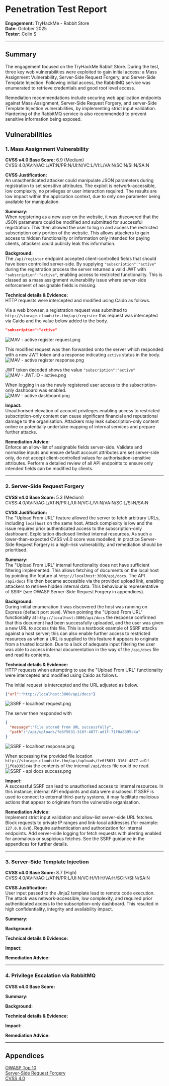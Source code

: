 # Penetration Test Report    
**Engagement:** TryHackMe - Rabbit Store   
**Date:** October 2025  
**Tester:** Colin S      

---

## Summary 
The engagement focused on the TryHackMe Rabbit Store. During the test, three key web vulnerabilities were exploited to gain initial access: a Mass Assignment Vulnerability, Server-Side Request Forgery, and Server-Side Template Injection. Following initial access, the RabbitMQ service was enumerated to retrieve credentials and good root level access.  

Remediation recommendations include securing web application endpoints against Mass Assignment, Server-Side Request Forgery, and server-Side Template Injection vulnerabilities, by implementing strict input validation. Hardening of the RabbitMQ service is also recommended to prevent sensitive information being exposed.
 
## Vulnerabilities  

### 1. Mass Assignment Vulnerability  
**CVSS v4.0 Base Score:** 6.9 (Medium)  
CVSS:4.0/AV:N/AC:L/AT:N/PR:N/UI:N/VC:L/VI:L/VA:N/SC:N/SI:N/SA:N  

**CVSS Justification:**  
An unauthenticated attacker could manipulate JSON parameters during registration to set sensitive attributes. The exploit is network-accessible, low complexity, no privileges or user interaction required. The results are low impact within the application context, due to only one parameter being available for manipulation.  

**Summary:**   
When registering as a new user on the website, it was discovered that the JSON parameters could be modified and submitted for successful registration. This then allowed the user to log in and access the restricted subscription only portion of the website. This allows attackers to gain access to hidden functionality or information only intended for paying clients, attackers could publicly leak this information.   

**Background:**   
The `/api/register` endpoint accepted client-controlled fields that should have been controlled server-side. By supplying `"subscription":"active"` during the registration process the server returned a valid JWT with `"subscription":"active"`, enabling access to restricted functionality. This is classed as a mass assignment vulnerability issue where server-side enforcement of assignable fields is missing.  


**Technical details & Evidence:**   
HTTP requests were intercepted and modified using Caido as follows.    

Via a web browser, a registration request was submitted to `http://storage.cloudsite.thm/api/register` this request was intercepted via Caido and the value below added to the body.  
```JSON
"subscription":"active"
```  
![MAV - active register request.png](https://github.com/Schenkee/TryHackMe-Guides/blob/main/Rabbit_Store/Images/MAV%20-%20active%20register%20request.png)  
 
This modified request was then forwarded onto the server which responded with a new JWT token and a response indicating `active` status in the body.  
![MAV - active register response.png](https://github.com/Schenkee/TryHackMe-Guides/blob/main/Rabbit_Store/Images/MAV%20-%20active%20register%20response.png)  

JWT token decoded shows the value `"subscription":"active"`  
![MAV - JWT.IO - active.png](https://github.com/Schenkee/TryHackMe-Guides/blob/main/Rabbit_Store/Images/MAV%20-%20JWT.IO%20-%20active.png)  

When logging in as the newly registered user access to the subscription-only dashboard was enabled.  
![MAV - active dashboard.png](https://github.com/Schenkee/TryHackMe-Guides/blob/main/Rabbit_Store/Images/MAV%20-%20active%20dashboard.png)

**Impact:**   
Unauthorised elevation of account privileges enabling access to restricted subscription-only content can cause significant financial and reputational damage to the organisation. Attackers may leak subscription-only content online or potentially undertake mapping of internal services and prepare further attacks. 

**Remediation Advice:**   
Enforce an allow-list of assignable fields server-side. Validate and normalise inputs and ensure default account attributes are set server-side only, do not accept client-controlled values for authorisation-sensitive attributes. Perform a detailed review of all API endpoints to ensure only intended fields can be modified by clients.   

---

### 2. Server-Side Request Forgery  
**CVSS v4.0 Base Score:** 5.3 (Medium)  
CVSS:4.0/AV:N/AC:L/AT:N/PR:L/UI:N/VC:L/VI:N/VA:N/SC:L/SI:N/SA:N  

**CVSS Justification:**  
The "Upload From URL" feature allowed the server to fetch arbitrary URLs, including `localhost` on the same host. Attack complexity is low and the issue requires prior authenticated access to the subscription-only dashboard. Exploitation disclosed limited internal resources. As such a lower-than-expected CVSS v4.0 score was modelled, in practice Server-Side Request Forgery is a high-risk vulnerability, and remediation should be prioritised.  

**Summary:**  
The "Upload From URL" internal functionality does not have sufficient filtering implemented. This allows fetching of documents on the local host by pointing the feature at `http://localhost:3000/api/docs`. The API `/api/docs` file then became accessible via the provided upload link, enabling attackers to retrieve hidden internal data. This behaviour is representative of SSRF (see OWASP Server-Side Request Forgery in appendices).  

**Background:**   
During initial enumeration it was discovered the host was running on Express (default port `3000`). When pointing the "Upload From URL" functionality at `http://localhost:3000/api/docs` the response confirmed that this document had been successfully uploaded, and the user was given a new URL to access this file. This is a textbook example of SSRF attacks against a host server; this can also enable further access to restricted resources as when a URL is supplied to this feature it appears to originate from a trusted location. Due to a lack of adequate input filtering the user was able to access internal documentation in the way of the `/api/docs` file and read its contents. 

**Technical details & Evidence:**   
HTTP requests when attempting to use the "Upload From URL" functionality were intercepted and modified using Caido as follows.  

The initial request is intercepted and the URL adjusted as below.
```JSON
{"url":"http://localhost:3000/api/docs"}
```
![SSRF - localhost request.png](https://github.com/Schenkee/TryHackMe-Guides/blob/main/Rabbit_Store/Images/SSRF%20-%20localhost%20request.png)  

The server then responded with 
```JSON
{
  "message":"File stored from URL successfully",
  "path":"/api/uploads/fe6f5631-316f-4877-ad1f-71f0a8395c4a"
}
```
![SSRF - localhost response.png](https://github.com/Schenkee/TryHackMe-Guides/blob/main/Rabbit_Store/Images/SSRF%20-%20localhost%20response.png)

When accessing the provided file location `http://storage.cloudsite.thm/api/uploads/fe6f5631-316f-4877-ad1f-71f0a8395c4a` the contents of the internal `/api/docs` file could be read.    
![SSRF - api docs success.png](https://github.com/Schenkee/TryHackMe-Guides/blob/main/Rabbit_Store/Images/SSRF%20-%20api%20docs%20success.png)

**Impact:**   
A successful SSRF can lead to unauthorised access to internal resources. In this instance, internal API endpoints and data were disclosed. If SSRF is used to connect to external third-party systems, it may facilitate malicious actions that appear to originate from the vulnerable organisation.  

**Remediation Advice:**  
Implement strict input validation and allow-list server-side URL fetches. Block requests to private IP ranges and link-local addresses (for example: `127.0.0.0/8`). Require authentication and authorization for internal endpoints. Add server-side logging for fetch requests with alerting enabled for anomalous or suspicious fetches. See the SSRF guidance in the appendices for further details.  

---

### 3. Server-Side Template Injection  
**CVSS v4.0 Base Score:** 8.7 (High)  
CVSS:4.0/AV:N/AC:L/AT:N/PR:L/UI:N/VC:H/VI:H/VA:H/SC:N/SI:N/SA:N  

**CVSS Justification:**    
User input passed to the Jinja2 template lead to remote code execution. The attack was network-accessible, low complexity, and required prior authenticated access to the subscription-only dashboard. This resulted in high confidentiality, integrity and availability impact.  


**Summary:**   

**Background:**   

**Technical details & Evidence:**   

**Impact:**   

**Remediation Advice:**   

---

### 4. Privilege Escalation via RabbitMQ  
**CVSS v4.0 Base Score:** 


**Summary:** 

**Background:** 

**Technical details & Evidence:** 

**Impact:** 

**Remediation Advice:** 

---
## Appendices  
[OWASP Top 10](https://owasp.org/www-project-top-ten/)  
[Server-Side Request Forgery](https://owasp.org/Top10/A10_2021-Server-Side_Request_Forgery_%28SSRF%29/)  
[CVSS 4.0](https://www.first.org/cvss/calculator/4-0)  
